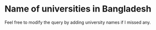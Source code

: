 # Name of universities in Bangladesh

Feel free to modify the query by adding university names if I missed any.
